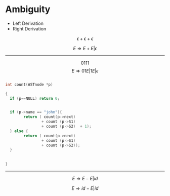 # Ambiguity
- Left Derivation
- Right Derivation

$$\epsilon + \epsilon + \epsilon$$

$$E \Rightarrow E + E | \epsilon$$

---

$$0111$$
$$E \Rightarrow 01E | 1E|\epsilon$$

```c

int count(ASTnode *p) 

{ 
  if (p==NULL) return 0; 

        
  if (p->name == "john"){
        return ( count(p->next)
                + count (p->S1) 
                + count (p->S2)  + 1); 
  } else {
        return ( count(p->next)
                + count (p->S1) 
                + count (p->S2));   
  }
 
 
}
```

---

$$ E \Rightarrow  E - E | id$$

$$ E \Rightarrow  id - E | id$$